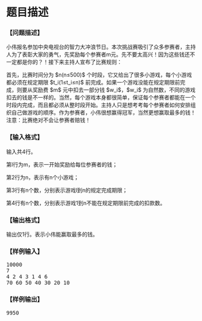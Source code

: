 # 题目描述


<h3>
【问题描述】
</h3>
<p>
小伟报名参加中央电视台的智力大冲浪节日。本次挑战赛吸引了众多参赛者，主持人为了表彰大家的勇气，先奖励每个参赛者m元。先不要太高兴！因为这些钱还不一定都是你的？！接下来主持人宣布了比赛规则：
</p>
<p>
首先，比赛时间分为 $n(n≤500)$ 个时段，它又给出了很多小游戏，每个小游戏都必须在规定期限 $t_i(1≤t_i≤n)$ 前完成。如果一个游戏没能在规定期限前完成，则要从奖励费 $m$ 元中扣去一部分钱 $w_i$，$w_i$ 为自然数，不同的游戏扣去的钱是不一样的。当然，每个游戏本身都很简单，保证每个参赛者都能在一个时段内完成，而且都必须从整时段开始。主持人只是想考考每个参赛者如何安排组织自己做游戏的顺序。作为参赛者，小伟很想赢得冠军，当然更想赢取最多的钱！注意：比赛绝对不会让参赛者赔钱！
</p>
<h3>
【输入格式】
</h3>
<p>
输入共4行。
</p>
<p>
第l行为m，表示一开始奖励给每位参赛者的钱；
</p>
<p>
第2行为n，表示有n个小游戏；
</p>
<p>
第3行有n个数，分别表示游戏l到n的规定完成期限；
</p>
<p>
第4行有n个数，分别表示游戏1到n不能在规定期限前完成的扣款数。
</p>
<h3>
【输出格式】
</h3>
<p>
输出仅1行。表示小伟能赢取最多的钱。
</p>
<h3>
【样例输入】
</h3>
<pre>10000
7
4 2 4 3 1 4 6
70 60 50 40 30 20 10
</pre>
<h3>
【样例输出】
</h3>
<pre>9950
</pre>
